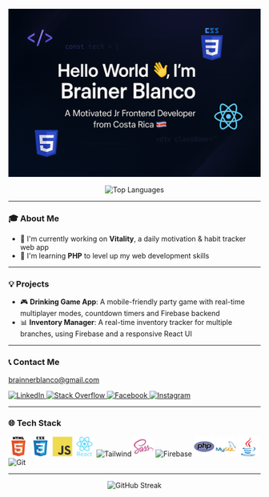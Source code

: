 <p align="center">
  <img src="https://github.com/BrainnerBR/BrainnerBR/blob/main/Banner%20Github.png?raw=true" alt="Brainner Blanco Rojas | Frontend Developer"/>
</p>

<p align="center">
  <img src="https://github-readme-stats.vercel.app/api/top-langs?username=brainnerbr&show_icons=true&locale=en&layout=compact" alt="Top Languages" />
</p>

---

### 🎓 About Me

- 🌟 I'm currently working on **Vitality**, a daily motivation & habit tracker web app
- 🚀 I'm learning **PHP** to level up my web development skills

---

### 💡 Projects

- 🎮 **Drinking Game App**: A mobile-friendly party game with real-time multiplayer modes, countdown timers and Firebase backend
- 📊 **Inventory Manager**: A real-time inventory tracker for multiple branches, using Firebase and a responsive React UI

---

### 📞 Contact Me

<p align="left">
  <a href="mailto:brainnerblanco@gmail.com">brainnerblanco@gmail.com</a>
</p>

<p align="left">
  <a href="https://linkedin.com/in/brainner-josue-blanco-82ba17230" target="_blank">
    <img src="https://raw.githubusercontent.com/rahuldkjain/github-profile-readme-generator/master/src/images/icons/Social/linked-in-alt.svg" alt="LinkedIn" width="30" height="30" />
  </a>
  <a href="https://stackoverflow.com/users/brainner blanco" target="_blank">
    <img src="https://raw.githubusercontent.com/rahuldkjain/github-profile-readme-generator/master/src/images/icons/Social/stack-overflow.svg" alt="Stack Overflow" width="30" height="30" />
  </a>
  <a href="https://fb.com/brainner blanco rojas" target="_blank">
    <img src="https://raw.githubusercontent.com/rahuldkjain/github-profile-readme-generator/master/src/images/icons/Social/facebook.svg" alt="Facebook" width="30" height="30" />
  </a>
  <a href="https://instagram.com/brainner_br" target="_blank">
    <img src="https://raw.githubusercontent.com/rahuldkjain/github-profile-readme-generator/master/src/images/icons/Social/instagram.svg" alt="Instagram" width="30" height="30" />
  </a>
</p>

---

### 🌐 Tech Stack

<p align="left">
  <img src="https://raw.githubusercontent.com/devicons/devicon/master/icons/html5/html5-original-wordmark.svg" alt="HTML5" width="40" height="40" />
  <img src="https://raw.githubusercontent.com/devicons/devicon/master/icons/css3/css3-original-wordmark.svg" alt="CSS3" width="40" height="40" />
  <img src="https://raw.githubusercontent.com/devicons/devicon/master/icons/javascript/javascript-original.svg" alt="JavaScript" width="40" height="40" />
  <img src="https://raw.githubusercontent.com/devicons/devicon/master/icons/react/react-original-wordmark.svg" alt="React" width="40" height="40" />
  <img src="https://www.vectorlogo.zone/logos/tailwindcss/tailwindcss-icon.svg" alt="Tailwind" width="40" height="40" />
  <img src="https://raw.githubusercontent.com/devicons/devicon/master/icons/sass/sass-original.svg" alt="SASS" width="40" height="40" />
  <img src="https://www.vectorlogo.zone/logos/firebase/firebase-icon.svg" alt="Firebase" width="40" height="40" />
  <img src="https://raw.githubusercontent.com/devicons/devicon/master/icons/php/php-original.svg" alt="PHP" width="40" height="40" />
  <img src="https://raw.githubusercontent.com/devicons/devicon/master/icons/mysql/mysql-original-wordmark.svg" alt="MySQL" width="40" height="40" />
  <img src="https://raw.githubusercontent.com/devicons/devicon/master/icons/java/java-original.svg" alt="Java" width="40" height="40" />
  <img src="https://www.vectorlogo.zone/logos/git-scm/git-scm-icon.svg" alt="Git" width="40" height="40" />
</p>

---

<p align="center">
  <img src="https://github-readme-streak-stats.herokuapp.com/?user=brainnerbr&" alt="GitHub Streak" />
</p>
